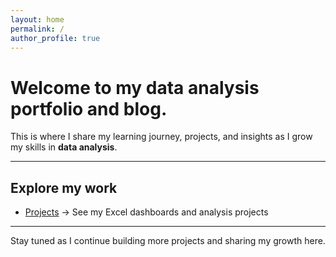 ```yaml
---
layout: home
permalink: /
author_profile: true
---
```


# Welcome to my data analysis portfolio and blog. 

This is where I share my learning journey, projects, and insights as I grow my skills in **data analysis**.  

---

## Explore my work  

- [Projects](/projects/) → See my Excel dashboards and analysis projects  

---

Stay tuned as I continue building more projects and sharing my growth here.
